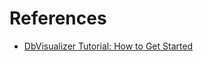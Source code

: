 # References

- [DbVisualizer Tutorial: How to Get Started](https://www.youtube.com/watch?v=GMBLiNjljEM)
